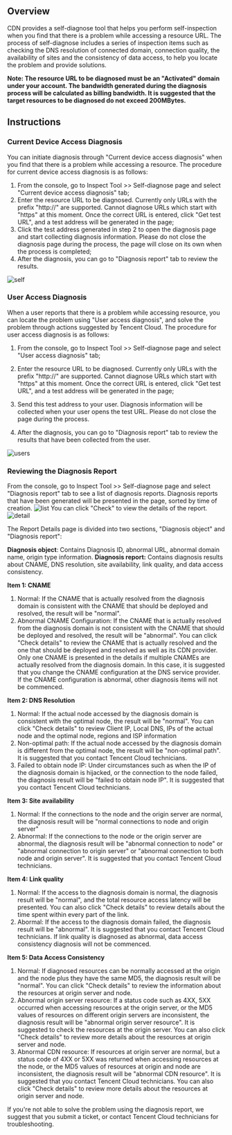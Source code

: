 ## Overview
CDN provides a self-diagnose tool that helps you perform self-inspection when you find that there is a problem while accessing a resource URL. The process of self-diagnose includes a series of inspection items such as checking the DNS resolution of connected domain, connection quality, the availability of sites and the consistency of data access, to help you locate the problem and provide solutions.

**Note: The resource URL to be diagnosed must be an "Activated" domain under your account. The bandwidth generated during the diagnosis process will be calculated as billing bandwidth. It is suggested that the target resources to be diagnosed do not exceed 200MBytes.**


## Instructions
### Current Device Access Diagnosis
You can initiate diagnosis through "Current device access diagnosis" when you find that there is a problem while accessing a resource. The procedure for current device access diagnosis is as follows:

1. From the console, go to Inspect Tool >> Self-diagnose page and select "Current device access diagnosis" tab;
2. Enter the resource URL to be diagnosed. Currently only URLs with the prefix "http://" are supported. Cannot diagnose URLs which start with "https" at this moment. Once the correct URL is entered, click "Get test URL", and a test address will be generated in the page;
3. Click the test address generated in step 2 to open the diagnosis page and start collecting diagnosis information. Please do not close the diagnosis page during the process, the page will close on its own when the process is completed;
4. After the diagnosis, you can go to "Diagnosis report" tab to review the results.

![self](https://mc.qcloudimg.com/static/img/30d52a0a7b01e4b9f802177ceda62bb0/1.png)


### User Access Diagnosis 
When a user reports that there is a problem while accessing resource, you can locate the problem using "User access diagnosis", and solve the problem through actions suggested by Tencent Cloud. The procedure for user access diagnosis is as follows:

1. From the console, go to Inspect Tool >> Self-diagnose page and select "User access diagnosis" tab;

2. Enter the resource URL to be diagnosed. Currently only URLs with the prefix "http://" are supported. Cannot diagnose URLs which start with "https" at this moment. Once the correct URL is entered, click "Get test URL", and a test address will be generated in the page;
3. Send this test address to your user. Diagnosis information will be collected when your user opens the test URL. Please do not close the page during the process.
4. After the diagnosis, you can go to "Diagnosis report" tab to review the results that have been collected from the user.

![users](https://mc.qcloudimg.com/static/img/215ff9302a2e2f5026140d6dff9ac794/2.png)


### Reviewing the Diagnosis Report
From the console, go to Inspect Tool >> Self-diagnose page and select "Diagnosis report" tab to see a list of diagnosis reports. Diagnosis reports that have been generated will be presented in the page, sorted by time of creation.
![list](https://mc.qcloudimg.com/static/img/fd6eeaf8759acbe844d90bef5da29003/3.png)
You can click "Check" to view the details of the report. 
![detail](https://mc.qcloudimg.com/static/img/ad105416d8677a8d37faa252bef7489d/4.png)

The Report Details page is divided into two sections, "Diagnosis object" and "Diagnosis report":

**Diagnosis object**: Contains Diagnosis ID, abnormal URL, abnormal domain name, origin type information.
**Diagnosis report:** Contains diagnosis results about CNAME, DNS resolution, site availability, link quality, and data access consistency.


**Item 1: CNAME**
1. Normal: If the CNAME that is actually resolved from the diagnosis domain is consistent with the CNAME that should be deployed and resolved, the result will be "normal".
2. Abnormal CNAME Configuration: If the CNAME that is actually resolved from the diagnosis domain is not consistent with the CNAME that should be deployed and resolved, the result will be "abnormal". You can click "Check details" to review the CNAME that is actually resolved and the one that should be deployed and resolved as well as its CDN provider. Only one CNAME is presented in the details if multiple CNAMEs are actually resolved from the diagnosis domain. In this case, it is suggested that you change the CNAME configuration at the DNS service provider. If the CNAME configuration is abnormal, other diagnosis items will not be commenced.

**Item 2: DNS Resolution**
1. Normal: If the actual node accessed by the diagnosis domain is consistent with the optimal node, the result will be "normal". You can click "Check details" to review Client IP, Local DNS, IPs of the actual node and the optimal node, regions and ISP information
2. Non-optimal path: If the actual node accessed by the diagnosis domain is different from the optimal node, the result will be "non-optimal path". It is suggested that you contact Tencent Cloud technicians.
3. Failed to obtain node IP: Under circumstances such as when the IP of the diagnosis domain is hijacked, or the connection to the node failed, the diagnosis result will be "failed to obtain node IP". It is suggested that you contact Tencent Cloud technicians.

**Item 3: Site availability**
1. Normal: If the connections to the node and the origin server are normal, the diagnosis result will be "normal connections to node and origin server"
2. Abnormal: If the connections to the node or the origin server are abnormal, the diagnosis result will be "abnormal connection to node" or "abnormal connection to origin server" or "abnormal connection to both node and origin server". It is suggested that you contact Tencent Cloud technicians.

**Item 4: Link quality**
1. Normal: If the access to the diagnosis domain is normal, the diagnosis result will be "normal", and the total resource access latency will be presented. You can also click "Check details" to review details about the time spent within every part of the link.
2. Abormal: If the access to the diagnosis domain failed, the diagnosis result will be "abnormal". It is suggested that you contact Tencent Cloud technicians. If link quality is diagnosed as abnormal, data access consistency diagnosis will not be commenced.

**Item 5: Data Access Consistency**
1. Normal: If diagnosed resources can be normally accessed at the origin and the node plus they have the same MD5, the diagnosis result will be "normal". You can click "Check details" to review the information about the resources at origin server and node.
2. Abnormal origin server resource: If a status code such as 4XX, 5XX occurred when accessing resources at the origin server, or the MD5 values of resources on different origin servers are inconsistent, the diagnosis result will be "abnormal origin server resource". It is suggested to check the resources at the origin server. You can also click "Check details" to review more details about the resources at origin server and node.
3. Abnormal CDN resource: If resources at origin server are normal, but a status code of 4XX or 5XX was returned when accessing resources at the node, or the MD5 values of resources at origin and node are inconsistent, the diagnosis result will be "abnormal CDN resource". It is suggested that you contact Tencent Cloud technicians. You can also click "Check details" to review more details about the resources at origin server and node.

If you're not able to solve the problem using the diagnosis report, we suggest that you submit a ticket, or contact Tencent Cloud technicians for troubleshooting.
